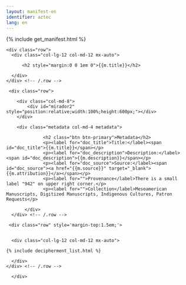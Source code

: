 ```yaml
---
layout: manifest-en
identifier: aztec
lang: en
---
```

{% include get_manifest.html %}

  <div class="container">
  
    <div class="row">
      <div class="col-lg-12 col-md-12 mx-auto">

		  <h2 style="margin:0 0 1em 0">{{m.title}}</h2>
		  
      </div>
    </div> <!-- /.row -->

     <div class="row">
	      
		<div class="col-md-8">
			<div id="mirador2" style="position:relative;width:100%;height:600px;"></div>
		</div>
		
		<div class="metadata col-md-4 metadata">

				  <h2 class="btn btn-primary">Metadata</h2>
				  <p><label for="doc_title">Title:</label><span id="doc_title">{{m.title}}</span></p>
				  <p><label for="doc_description">Description:</label><span id="doc_description">{{m.description}}</span></p>
				  <p><label for="doc_source">Source:</label><span id="doc_source"><a href="{{m.source}}" target="_blank">{{m.attribution}}</a></span></p>
				  <p><label for="">Provenance</label>There is a small label "942" on upper right corner.</p>
				  <p><label for="">Collection</label>Mesoamerican Manuscripts, Digitized Manuscripts, Indigenous Cultures, Patron Requests</p>

	       </div>
      </div> <!-- /.row -->	

     <div class="row" style='margin-top:1.5em;'>


      <div class="col-lg-12 col-md-12 mx-auto">
       
	{% include decipherment_list.html %}
		  
      </div>
    </div> <!-- /.row -->
	      
	  </div>


<script type="text/javascript">


      Mirador.viewer({
	id: "mirador2",
	windows: [{ manifestId: '{{m.manifest}}'}],
	workspace: { showZoomControls: true },
	workspaceControlPanel: { enabled: false  }
      });
</script> 


